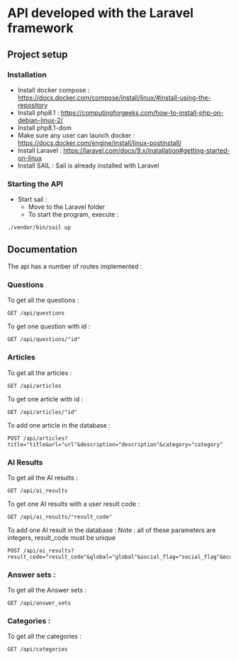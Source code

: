 # API developed with the Laravel framework

## Project setup
### Installation
-	Install docker compose : https://docs.docker.com/compose/install/linux/#install-using-the-repository 
-	Install php8.1 : https://computingforgeeks.com/how-to-install-php-on-debian-linux-2/
-	Install php8.1-dom
-	Make sure any user can launch docker : https://docs.docker.com/engine/install/linux-postinstall/ 
-	Install Laravel : https://laravel.com/docs/9.x/installation#getting-started-on-linux
-	Install SAIL : Sail is already installed with Laravel
### Starting the API
-	Start sail : 
    -   Move to the Laravel folder
    -   To start the program, execute : 
```
./vendor/bin/sail up
```


## Documentation
The api has a number of routes implemented : 

### Questions
To get all the questions : 
```
GET /api/questions
```
To get one question with id : 
```
GET /api/questions/"id"
```

### Articles
To get all the articles : 
```
GET /api/articles
```
To get one article with id : 
```
GET /api/articles/"id"
```
To add one article in the database : 
```
POST /api/articles?title="title&url="url"&description="description"&category="category"
```

### AI Results
To get all the AI results : 
```
GET /api/ai_results
```
To get one AI results with a user result code : 
```
GET /api/ai_results/"result_code"
```
To add one AI result in the database : 
Note : all of these parameters are integers, result_code must be unique
```
POST /api/ai_results?result_code="result_code"&global="global"&social_flag="social_flag"&economical_flag="economical_flag"&environment_flag="environment_flag"&influence_flag="influence_flag"&active="active")
```

### Answer sets : 
To get all the Answer sets : 
```
GET /api/answer_sets
```

### Categories : 
To get all the categories : 
```
GET /api/categories
```
